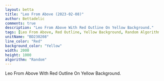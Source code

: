 ```yaml
---
layout: betta
title: "Leo From Above (2023-02-08)"
author: Bettadelic
comments: true
description: "Leo From Above With Red Outline On Yellow Background."
tags: [Leo From Above, Red Outline, Yellow Background, Random Algorithm, February 2023]
unitName: "BD230208"
line_color: "Red"
background_color: "Yellow"
width: 2000
height: 1000
algorithm: "Random"
---
```


Leo From Above With Red Outline On Yellow Background.
